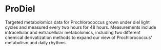 # ProDiel
Targeted metabolomics data for Prochlorococcus grown under diel light cycles and measured every two hours for 48 hours. Measurements include intracellular and extracellular metabolomics, including two different chemical derivatization methods to expand our view of Prochlorococcus' metabolism and daily rhythms. 
